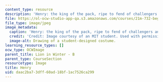 ```yaml
---
content_type: resource
description: 'Henry: the king of the pack, ripe to fend of challengers and time.'
file: https://ol-ocw-studio-app-qa.s3.amazonaws.com/courses/21m-732-beginning-costume-design-and-construction-fall-2008/daac2ba73dff60ad18bf1ac7526ca299_henry1.jpg
file_type: image/jpeg
image_metadata:
  caption: 'Henry: the king of the pack, ripe to fend of challengers and time.'
  credit: 'Credit: Image courtesy of an MIT student. Used with permission.'
  image-alt: Drawing of a student-designed costume.
learning_resource_types: []
ocw_type: OCWImage
parent_title: Lion in Winter - B
parent_type: CourseSection
resourcetype: Image
title: Henry
uid: daac2ba7-3dff-60ad-18bf-1ac7526ca299
---
```

